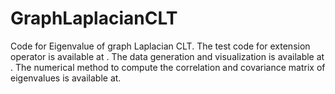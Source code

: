 # GraphLaplacianCLT
Code for Eigenvalue of graph Laplacian CLT. The test code for extension operator is available at . The data generation and visualization is available at . The numerical method to compute the correlation and covariance matrix of eigenvalues is available at.
